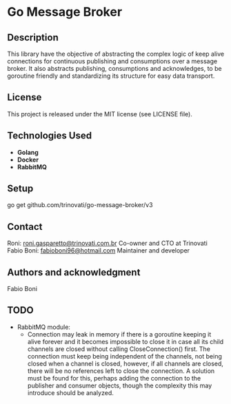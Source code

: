 
# Go Message Broker
## Description
This library have the objective of abstracting the complex logic of keep alive connections for continuous publishing and consumptions over a message broker.
It also abstracts publishing, consumptions and acknowledges, to be goroutine friendly and standardizing its structure for easy data transport.

## License
This project is released under the MIT license (see LICENSE file).

## **Technologies Used**  
- **Golang**
- **Docker**
- **RabbitMQ**

## **Setup**
go get github.com/trinovati/go-message-broker/v3

## Contact
Roni:       roni.gasparetto@trinovati.com.br    Co-owner and CTO at Trinovati
Fabio Boni: fabioboni96@hotmail.com             Maintainer and developer

## Authors and acknowledgment
Fabio Boni

## **TODO**
* RabbitMQ module:
  - Connection may leak in memory if there is a goroutine keeping it alive forever and it becomes impossible to close it in case all its child channels are closed without calling CloseConnection() first.
  The connection must keep being independent of the channels, not being closed when a channel is closed, however, if all channels are closed, there will be no references left to close the connection. A solution must be found for this, perhaps adding the connection to the publisher and consumer objects, though the complexity this may introduce should be analyzed.